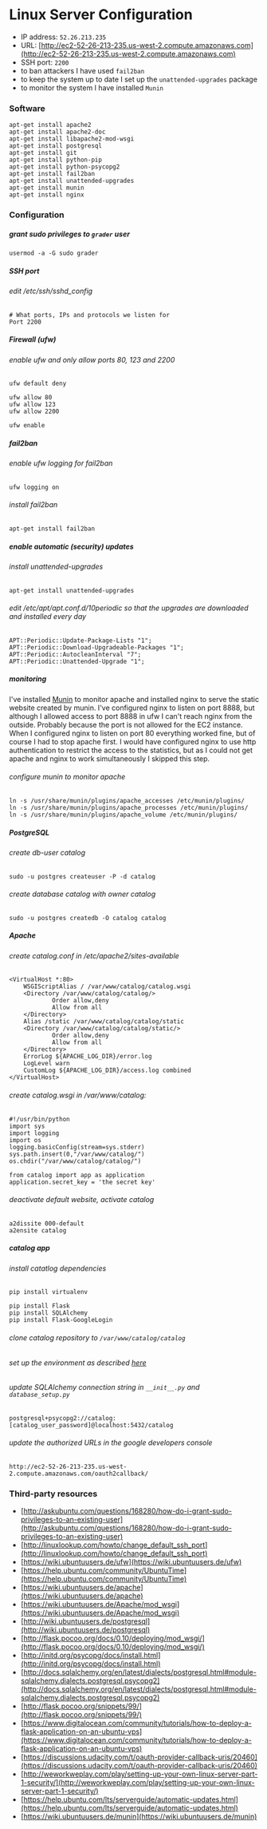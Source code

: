 # Linux Server Configuration

- IP address: `52.26.213.235`
- URL: [http://ec2-52-26-213-235.us-west-2.compute.amazonaws.com](http://ec2-52-26-213-235.us-west-2.compute.amazonaws.com)
- SSH port: `2200`
- to ban attackers I have used `fail2ban`
- to keep the system up to date I set up the `unattended-upgrades` package
- to monitor the system I have installed `Munin`

### Software

	apt-get install apache2
	apt-get install apache2-doc
	apt-get install libapache2-mod-wsgi
	apt-get install postgresql
	apt-get install git
	apt-get install python-pip
	apt-get install python-psycopg2
	apt-get install fail2ban
	apt-get install unattended-upgrades
	apt-get install munin
	apt-get install nginx

### Configuration

##### grant sudo privileges to `grader` user

	usermod -a -G sudo grader

##### SSH port

###### edit /etc/ssh/sshd_config

	# What ports, IPs and protocols we listen for
	Port 2200

##### Firewall (ufw)

###### enable ufw and only allow ports 80, 123 and 2200

	ufw default deny

	ufw allow 80
	ufw allow 123
	ufw allow 2200

	ufw enable

##### fail2ban

###### enable ufw logging for fail2ban

	ufw logging on

###### install fail2ban

	apt-get install fail2ban

##### enable automatic (security) updates

###### install unattended-upgrades

	apt-get install unattended-upgrades

###### edit /etc/apt/apt.conf.d/10periodic so that the upgrades are downloaded and installed every day

	APT::Periodic::Update-Package-Lists "1";
	APT::Periodic::Download-Upgradeable-Packages "1";
	APT::Periodic::AutocleanInterval "7";
	APT::Periodic::Unattended-Upgrade "1";

##### monitoring

I've installed [Munin](http://munin-monitoring.org) to monitor apache and installed nginx to serve the static website created by munin. I've configured nginx to listen on port 8888, but although I allowed access to port 8888 in ufw I can't reach nginx from the outside. Probably because the port is not allowed for the EC2 instance. When I configured nginx to listen on port 80 everything worked fine, but of course  I had to stop apache first. I would have configured nginx to use http authentication to restrict the access to the statistics, but as I could not get apache and nginx to work simultaneously I skipped this step.

###### configure munin to monitor apache
	
	ln -s /usr/share/munin/plugins/apache_accesses /etc/munin/plugins/
	ln -s /usr/share/munin/plugins/apache_processes /etc/munin/plugins/
	ln -s /usr/share/munin/plugins/apache_volume /etc/munin/plugins/ 

##### PostgreSQL

###### create db-user catalog
	sudo -u postgres createuser -P -d catalog

###### create database catalog with owner catalog
	sudo -u postgres createdb -O catalog catalog

##### Apache

###### create catalog.conf in /etc/apache2/sites-available

	<VirtualHost *:80>
        WSGIScriptAlias / /var/www/catalog/catalog.wsgi
        <Directory /var/www/catalog/catalog/>
                Order allow,deny
                Allow from all
        </Directory>
        Alias /static /var/www/catalog/catalog/static
        <Directory /var/www/catalog/catalog/static/>
                Order allow,deny
                Allow from all
        </Directory>
        ErrorLog ${APACHE_LOG_DIR}/error.log
        LogLevel warn
        CustomLog ${APACHE_LOG_DIR}/access.log combined
	</VirtualHost>

###### create catalog.wsgi in /var/www/catalog:

	#!/usr/bin/python
	import sys
	import logging
	import os
	logging.basicConfig(stream=sys.stderr)
	sys.path.insert(0,"/var/www/catalog/")
	os.chdir("/var/www/catalog/catalog/")
	
	from catalog import app as application
	application.secret_key = 'the secret key'

###### deactivate default website, activate catalog

	a2dissite 000-default
	a2ensite catalog

##### catalog app

###### install catatlog dependencies

	pip install virtualenv 

	pip install Flask
	pip install SQLAlchemy
	pip install Flask-GoogleLogin

###### clone catalog repository to `/var/www/catalog/catalog`

###### set up the environment as described [here](https://www.digitalocean.com/community/tutorials/how-to-deploy-a-flask-application-on-an-ubuntu-vps)

###### update SQLAlchemy connection string in `__init__.py` and `database_setup.py`

	postgresql+psycopg2://catalog:[catalog_user_password]@localhost:5432/catalog

###### update the authorized URLs in the google developers console

	http://ec2-52-26-213-235.us-west-2.compute.amazonaws.com/oauth2callback/

### Third-party resources

- [http://askubuntu.com/questions/168280/how-do-i-grant-sudo-privileges-to-an-existing-user](http://askubuntu.com/questions/168280/how-do-i-grant-sudo-privileges-to-an-existing-user)
- [http://linuxlookup.com/howto/change_default_ssh_port](http://linuxlookup.com/howto/change_default_ssh_port)
- [https://wiki.ubuntuusers.de/ufw](https://wiki.ubuntuusers.de/ufw)
- [https://help.ubuntu.com/community/UbuntuTime](https://help.ubuntu.com/community/UbuntuTime)
- [https://wiki.ubuntuusers.de/apache](https://wiki.ubuntuusers.de/apache)
- [https://wiki.ubuntuusers.de/Apache/mod_wsgi](https://wiki.ubuntuusers.de/Apache/mod_wsgi)
- [http://wiki.ubuntuusers.de/postgresql](http://wiki.ubuntuusers.de/postgresql)
- [http://flask.pocoo.org/docs/0.10/deploying/mod_wsgi/](http://flask.pocoo.org/docs/0.10/deploying/mod_wsgi/)
- [http://initd.org/psycopg/docs/install.html](http://initd.org/psycopg/docs/install.html)
- [http://docs.sqlalchemy.org/en/latest/dialects/postgresql.html#module-sqlalchemy.dialects.postgresql.psycopg2](http://docs.sqlalchemy.org/en/latest/dialects/postgresql.html#module-sqlalchemy.dialects.postgresql.psycopg2)
- [http://flask.pocoo.org/snippets/99/](http://flask.pocoo.org/snippets/99/)
- [https://www.digitalocean.com/community/tutorials/how-to-deploy-a-flask-application-on-an-ubuntu-vps](https://www.digitalocean.com/community/tutorials/how-to-deploy-a-flask-application-on-an-ubuntu-vps)
- [https://discussions.udacity.com/t/oauth-provider-callback-uris/20460](https://discussions.udacity.com/t/oauth-provider-callback-uris/20460)
- [http://weworkweplay.com/play/setting-up-your-own-linux-server-part-1-security/](http://weworkweplay.com/play/setting-up-your-own-linux-server-part-1-security/)
- [https://help.ubuntu.com/lts/serverguide/automatic-updates.html](https://help.ubuntu.com/lts/serverguide/automatic-updates.html)
- [https://wiki.ubuntuusers.de/munin](https://wiki.ubuntuusers.de/munin)


	 